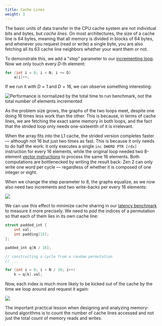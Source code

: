 ```yaml
---
title: Cache Lines
weight: 3
---
```


The basic units of data transfer in the CPU cache system are not individual bits and bytes, but *cache lines*. On most architectures, the size of a cache line is 64 bytes, meaning that all memory is divided in blocks of 64 bytes, and whenever you request (read or write) a single byte, you are also fetching all its 63 cache line neighbors whether your want them or not.

To demonstrate this, we add a "step" parameter to our [incrementing loop](../bandwidth). Now we only touch every $D$-th element:
 
```cpp
for (int i = 0; i < N; i += D)
    a[i]++;
```

If we run it with $D=1$ and $D=16$, we can observe something interesting:

![Performance is normalized by the total time to run benchmark, not the total number of elements incremented](../img/strided.svg)

As the problem size grows, the graphs of the two loops meet, despite one doing 16 times less work than the other. This is because, in terms of cache lines, we are fetching the exact same memory in both loops, and the fact that the strided loop only needs one-sixteenth of it is irrelevant.

When the array fits into the L1 cache, the strided version completes faster — although not 16 but just two times as fast. This is because it only needs to do half the work: it only executes a single `inc DWORD PTR [rdx]` instruction for every 16 elements, while the original loop needed two 8-element [vector instructions](/hpc/simd) to process the same 16 elements. Both computations are bottlenecked by writing the result back: Zen 2 can only write one word per cycle — regardless of whether it is composed of one integer or eight.

When we change the step parameter to 8, the graphs equalize, as we now also need two increments and two write-backs per every 16 elements:

![](../img/strided2.svg)

We can use this effect to minimize cache sharing in our [latency benchmark](../latency) to measure it more precisely. We need to *pad* the indices of a permutation so that each of them lies in its own cache line:

```c++
struct padded_int {
    int val;
    int padding[15];
};

padded_int q[N / 16];

// constructing a cycle from a random permutation
// ...

for (int i = 0; i < N / 16; i++)
    k = q[k].val;
```

Now, each index is much more likely to be kicked out of the cache by the time we loop around and request it again:

![](../img/permutation-padded.svg)

The important practical lesson when designing and analyzing memory-bound algorithms is to count the number of cache lines accessed and not just the total count of memory reads and writes.
